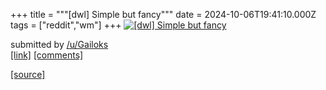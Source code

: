 +++
title = """[dwl] Simple but fancy"""
date = 2024-10-06T19:41:10.000Z
tags = ["reddit","wm"]
+++
[![[dwl] Simple but fancy](https://preview.redd.it/bo3nbg0qv6td1.png?width=640&crop=smart&auto=webp&s=a88601ce648b26e7fa62b1a572673ca34c0a16d6 "[dwl] Simple but fancy")](https://www.reddit.com/r/unixporn/comments/1fxoxuf/dwl_simple_but_fancy/)

submitted by [/u/Gailoks](https://www.reddit.com/user/Gailoks)  
[\[link\]](https://i.redd.it/bo3nbg0qv6td1.png) [\[comments\]](https://www.reddit.com/r/unixporn/comments/1fxoxuf/dwl_simple_but_fancy/)

[[source]](https://www.reddit.com/r/unixporn/comments/1fxoxuf/dwl_simple_but_fancy/)
